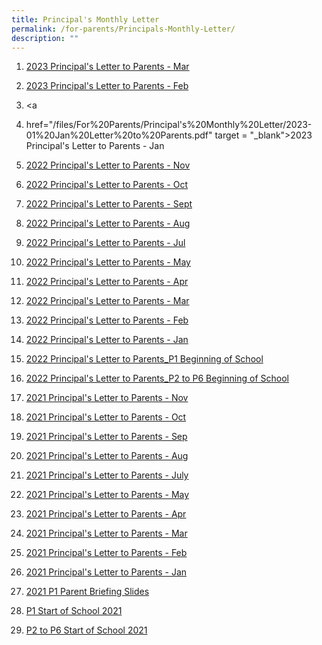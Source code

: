 ```yaml
---
title: Principal's Monthly Letter
permalink: /for-parents/Principals-Monthly-Letter/
description: ""
---
```

1. [2023 Principal's Letter to Parents - Mar](/files/For%20Parents/Principal's%20Monthly%20Letter/2023-03%20Mar%20Letter%20to%20Parents_final.pdf)

1. [2023 Principal's Letter to Parents - Feb](/files/For%20Parents/Principal's%20Monthly%20Letter/2023-02%20Feb%20Letter%20to%20Parents_final.pdf)

1. <a
2. href="/files/For%20Parents/Principal's%20Monthly%20Letter/2023-01%20Jan%20Letter%20to%20Parents.pdf" target = "\_blank">2023 Principal's Letter to Parents - Jan
3. <a href="/files/For%20Parents/Principal's%20Monthly%20Letter/Principals%20Letter%20Nov%202022.pdf" target = "\_blank">2022 Principal's Letter to Parents - Nov
4. <a href="/files/For%20Parents/Principal's%20Monthly%20Letter/Principals%20Letter%20Oct22.pdf" target = "\_blank">2022 Principal's Letter to Parents - Oct
5. <a href="/files/For%20Parents/Principal's%20Monthly%20Letter/Principals%20Letter%20Sep22.pdf" target = "\_blank">2022 Principal's Letter to Parents - Sept
6. <a href="/files/For%20Parents/Principal's%20Monthly%20Letter/Principals%20Letter%20Aug22.pdf" target = "\_blank">2022 Principal's Letter to Parents - Aug
7. <a href="/files/For%20Parents/Principal's%20Monthly%20Letter/Principals%20Letter%20Jul22.pdf" target = "\_blank">2022 Principal's Letter to Parents - Jul
8. <a href="/files/For%20Parents/Principal's%20Monthly%20Letter/Principals%20Letter%20May22.pdf" target = "\_blank">2022 Principal's Letter to Parents - May
9. <a href="/files/For%20Parents/Principal's%20Monthly%20Letter/Principals%20Letter%20Apr22.pdf" target = "\_blank">2022 Principal's Letter to Parents - Apr
10. <a href="/files/For%20Parents/Principal's%20Monthly%20Letter/Principals%20Letter%20Mar22.pdf" target = "\_blank">2022 Principal's Letter to Parents - Mar  
11. <a href="/files/For%20Parents/Principal's%20Monthly%20Letter/Principals%20Letter%20Feb22.pdf" target = "\_blank">2022 Principal's Letter to Parents - Feb
12. <a href="/files/For%20Parents/Principal's%20Monthly%20Letter/Principals%20Letter%20Jan22.pdf" target = "\_blank">2022 Principal's Letter to Parents - Jan
13. <a href="/files/For%20Parents/Principal's%20Monthly%20Letter/Principals%20Letter%20to%20Parents_2022%20P1_Beginning%20of%20School_final.pdf" target = "\_blank">2022 Principal's Letter to Parents\_P1 Beginning of School
14. <a href="/files/For%20Parents/Principal's%20Monthly%20Letter/Principals%20Letter%20to%20Parents_2022%20P2%20to%20P6_Beginning%20of%20School_final.pdf" target = "\_blank">2022 Principal's Letter to Parents\_P2 to P6 Beginning of School
15. <a href="/files/For%20Parents/Principal's%20Monthly%20Letter/KPS%20Principals%20Letter%20Nov%202021.pdf" target = "\_blank">2021 Principal's Letter to Parents - Nov
16. <a href="/files/For%20Parents/Principal's%20Monthly%20Letter/KPS%20Principals%20Letter%20Oct%202021.pdf" target = "\_blank">2021 Principal's Letter to Parents - Oct
17. <a href="/files/For%20Parents/Principal's%20Monthly%20Letter/KPS%20Principals%20Letter%20Sep%202021.pdf" target = "\_blank">2021 Principal's Letter to Parents - Sep
18. <a href="/files/For%20Parents/Principal's%20Monthly%20Letter/KPS%20Principals%20Letter_Aug%202021.pdf" target = "\_blank">2021 Principal's Letter to Parents - Aug
19. <a href="/files/For%20Parents/Principal's%20Monthly%20Letter/KPS%20Principals%20Letter_July%202021.pdf" target = "\_blank">2021 Principal's Letter to Parents - July
20. <a href="/files/For%20Parents/Principal's%20Monthly%20Letter/KPS%20Principals%20Letter_May%202021.pdf" target = "\_blank">2021 Principal's Letter to Parents - May
21. <a href="/files/For%20Parents/Principal's%20Monthly%20Letter/KPS%20Principals%20Letter_April%202021.pdf" target = "\_blank">2021 Principal's Letter to Parents - Apr
22. <a href="/files/For%20Parents/Principal's%20Monthly%20Letter/KPS%20Principals%20Letter_Mar%202021_final.pdf" target = "\_blank">2021 Principal's Letter to Parents - Mar
23. <a href="/files/For%20Parents/Principal's%20Monthly%20Letter/KPS%20Principals%20Letter_Feb%202021.pdf" target = "\_blank">2021 Principal's Letter to Parents - Feb
24. <a href="/files/For%20Parents/Principal's%20Monthly%20Letter/Principals%20Letter%20to%20Parents_Jan%202021.pdf" target = "\_blank">2021 Principal's Letter to Parents - Jan
25. <a href="/files/For%20Parents/Principal's%20Monthly%20Letter/Principals%20Letter%20Nov%202022.pdf" target = "\_blank">2021 P1 Parent Briefing Slides
26. <a href="/files/For%20Parents/Principal's%20Monthly%20Letter/P1%20Start%20of%20School%202021.pdf" target = "\_blank">P1 Start of School 2021
27. <a href="/files/For%20Parents/Principal's%20Monthly%20Letter/P2%20to%20P6%20Start%20of%20School%202021.pdf" target = "\_blank">P2 to P6 Start of School 2021